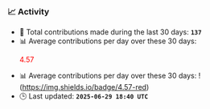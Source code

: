 ### 📈 Activity
<!--START_STATS-->

- 🧮 Total contributions made during the last 30 days: **`137`**  
- 📊 Average contributions per day over these 30 days: <p style="color:red;">4.57</p>
- 📊 Average contributions per day over these 30 days: !(https://img.shields.io/badge/4.57-red)
- 🕒 Last updated: **`2025-06-29 18:40 UTC`**

<!--END_STATS-->
